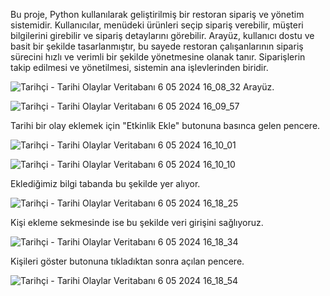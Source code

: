 Bu proje, Python kullanılarak geliştirilmiş bir restoran sipariş ve yönetim sistemidir. Kullanıcılar, menüdeki ürünleri seçip sipariş verebilir, müşteri bilgilerini girebilir ve sipariş detaylarını görebilir. Arayüz, kullanıcı dostu ve basit bir şekilde tasarlanmıştır, bu sayede restoran çalışanlarının sipariş sürecini hızlı ve verimli bir şekilde yönetmesine olanak tanır. Siparişlerin takip edilmesi ve yönetilmesi, sistemin ana işlevlerinden biridir.

![Tarihçi - Tarihi Olaylar Veritabanı 6 05 2024 16_08_32](https://github.com/muratgull07/Tarih-Veri-Sistemi/assets/148050387/af32de3c-675d-4ae8-93bc-a2e6a041316f)
Arayüz.



![Tarihçi - Tarihi Olaylar Veritabanı 6 05 2024 16_09_57](https://github.com/muratgull07/Tarih-Veri-Sistemi/assets/148050387/b14cc178-785f-4095-91fb-d6c77eb7b3fa)


Tarihi bir olay eklemek için "Etkinlik Ekle" butonuna basınca gelen pencere.



![Tarihçi - Tarihi Olaylar Veritabanı 6 05 2024 16_10_01](https://github.com/muratgull07/Tarih-Veri-Sistemi/assets/148050387/57c69aa0-f705-415b-987f-8a575d06cc5b)






![Tarihçi - Tarihi Olaylar Veritabanı 6 05 2024 16_10_10](https://github.com/muratgull07/Tarih-Veri-Sistemi/assets/148050387/3527d715-bfc7-49a7-b0bf-6710f2271b7e)



Eklediğimiz bilgi tabanda bu şekilde yer alıyor.



![Tarihçi - Tarihi Olaylar Veritabanı 6 05 2024 16_18_25](https://github.com/muratgull07/Tarih-Veri-Sistemi/assets/148050387/bb5725b4-5ace-46de-9841-c65d681e53fb)




Kişi ekleme sekmesinde ise bu şekilde veri girişini sağlıyoruz.



![Tarihçi - Tarihi Olaylar Veritabanı 6 05 2024 16_18_34](https://github.com/muratgull07/Tarih-Veri-Sistemi/assets/148050387/c4f1285f-ded5-4a27-8306-f7e7eb577984)


Kişileri göster butonuna tıkladıktan sonra açılan pencere.


![Tarihçi - Tarihi Olaylar Veritabanı 6 05 2024 16_18_54](https://github.com/muratgull07/Tarih-Veri-Sistemi/assets/148050387/a1ebffad-1353-4fc1-a04a-bf5d3403c280)

